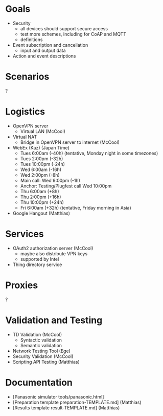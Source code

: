 # Goals

* Security
   - all devices should support secure access
   - test more schemes, including for CoAP and MQTT
   - definitions
* Event subscription and cancellation
   - input and output data
* Action and event descriptions

# Scenarios

?

# Logistics

* OpenVPN server 
   - Virtual LAN (McCool)
* Virtual NAT 
   - Bridge in OpenVPN server to internet (McCool)
* WebEx (Kaz) (Japan Time)
   - Tues 6:00am (-40h) (tentative, Monday night in some timezones)
   - Tues 2:00pm (-32h)
   - Tues 10:00pm (-24h)
   - Wed 6:00am (-16h)
   - Wed 2:00pm (-8h)
   - Main call: Wed 9:00pm (-1h)
   - Anchor: Testing/Plugfest call Wed 10:00pm
   - Thu 6:00am (+8h)
   - Thu 2:00pm (+16h)
   - Thu 10:00pm (+24h)
   - Fri 6:00am (+32h) (tentative, Friday morning in Asia)
* Google Hangout (Matthias)

# Services

* OAuth2 authorization server (McCool)
   - maybe also distribute VPN keys
   - supported by Intel
* Thing directory service

# Proxies

? 

# Validation and Testing

* TD Validation (McCool)
   - Syntactic validation
   - Semantic validation
* Network Testing Tool (Ege)
* Security Validation (McCool)
* Scripting API Testing (Matthias)

# Documentation

* [Panasonic simulator tools/panasonic.html]
* [Preparation template preparation-TEMPLATE.md] (Matthias)
* [Results template result-TEMPLATE.md] (Matthias)
